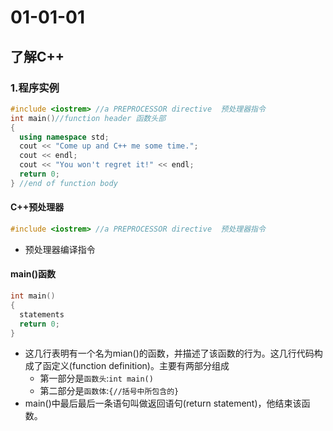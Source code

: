 # 01-01-01
## 了解C++

### 1.程序实例

```Cpp
#include <iostrem> //a PREPROCESSOR directive  预处理器指令
int main()//function header 函数头部
{
  using namespace std;
  cout << "Come up and C++ me some time.";
  cout << endl;
  cout << "You won't regret it!" << endl;
  return 0;
} //end of function body
```

#### C++预处理器

```Cpp
#include <iostrem> //a PREPROCESSOR directive  预处理器指令
```

* 预处理器编译指令



#### main()函数

```Cpp
int main()
{
  statements
  return 0;
}
```

* 这几行表明有一个名为mian()的函数，并描述了该函数的行为。这几行代码构成了函定义(function definition)。主要有两部分组成
  * 第一部分是`函数头`:`int main()`
  * 第二部分是`函数体`:`{//括号中所包含的}`
* main()中最后最后一条语句叫做返回语句(return statement)，他结束该函数。
